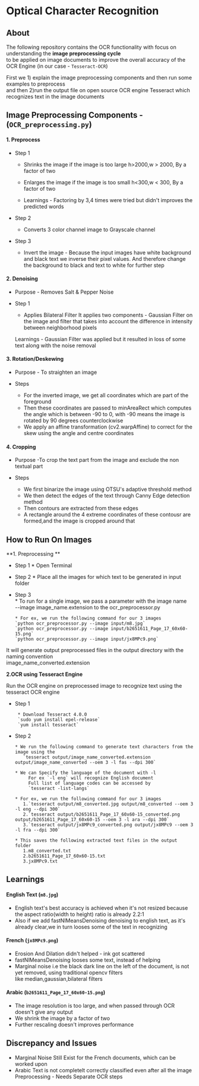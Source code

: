 # Optical Character Recognition 

## About
The following repository contains the OCR functionality with focus on understanding the **image preprocessing cycle**  
to be applied on image documents to improve the overall accuracy of the OCR Engine (in our case - `Tesseract-OCR`)

First we 1) explain the image preprocessing components and then run some examples to preprocess   
and then 2)run the output file on open source OCR engine Tesseract which recognizes text in the image documents

## Image Preprocessing Components - (`OCR_preprocessing.py`)  

#### 1. Preprocess
   
   * Step 1
   
      * Shrinks the image if the image is too large h>2000,w > 2000, By a factor of two
      * Enlarges the image if the image is too small h<300,w < 300, By a factor of two
   
      * Learnings -  Factoring by 3,4 times were tried but didn't improves the predicted words
   
   * Step 2
   
      * Converts 3 color channel image to Grayscale channel
   

   * Step 3
    
      * Invert the image - Because the input images have white background and black text we inverse their pixel values.
      And therefore change the background to black and text to white for further step
   

#### 2. Denoising

   * Purpose - Removes Salt & Pepper Noise 
   
   * Step 1

      * Applies Bilateral Filter
      It applies two components - Gaussian Filter on the image and filter that takes into account the difference in intensity 
      between neighborhood pixels
   
      Learnings - Gaussian Filter was applied but it resulted in loss of some text along with the noise removal 
   

#### 3. Rotation/Deskewing
   
   * Purpose - To straighten an image 

   * Steps 
   
      * For the inverted image, we get all coordinates which are part of the foreground
      * Then these coordinates are passed to minAreaRect which computes the angle which is between -90 to 0, 
        with -90 means the image is rotated by 90 degrees counterclockwise
      * We apply an affine transformation (cv2.warpAffine) to correct for the skew using the angle and centre coordinates  

#### 4. Cropping

   * Purpose -To crop the text part from the image and exclude the non textual part
    
   * Steps
     
      * We first binarize the image using OTSU's adaptive threshold method
      * We then detect the edges of the text through Canny Edge detection method
      * Then contours are extracted from these edges
      * A rectangle around the 4 extreme coordinates of these contousr are formed,and the image is cropped around that


## How to Run On Images

**1. Preprocessing **  

* Step 1
      * Open Terminal  

* Step 2 
      * Place all the images for which text to be generated in input folder 

* Step 3  
      * To run for a single image, we pass a parameter with the image name      
       --image image_name.extension to the ocr_preprocessor.py    

      * For ex, we run the following command for our 3 images     
      `python ocr_preprocessor.py --image input/m8.jpg`  
      `python ocr_preprocessor.py --image input/b2651611_Page_17_60x60-15.png`  
      `python ocr_preprocessor.py --image input/jx8MPc9.png`  


It will generate output preprocessed files in the output directory with the naming convention  
image_name_converted.extension


**2.OCR using Tesseract Engine**

Run the OCR engine on preprocessed image to recognize text using the tesseract OCR engine

* Step 1  

       * Download Tesseract 4.0.0  
       `sudo yum install epel-release`  
       `yum install tesseract`  

* Step 2  

      * We run the following command to generate text characters from the image using the   
         `tesseract output/image_name_converted.extension output/image_name_converted --oem 3 -l fas --dpi 300`  

      * We can Specify the language of the document with -l   
           For ex `-l eng` will recognize English document  
           Full list of language codes can be accessed by  
           `tesseract -list-langs`

      * For ex, we run the following command for our 3 images  
         1.`tesseract output/m8_converted.jpg output/m8_converted --oem 3 -l eng --dpi 300`  
         2.`tesseract output/b2651611_Page_17_60x60-15_converted.png output/b2651611_Page_17_60x60-15 --oem 3 -l ara --dpi 300`  
         3.`tesseract output/jx8MPc9_converted.png output/jx8MPc9 --oem 3 -l fra --dpi 300`  

      * This saves the following extracted text files in the output folder   
         1.m8_converted.txt    
         2.b2651611_Page_17_60x60-15.txt    
         3.jx8MPc9.txt  

## Learnings 

#### English Text  (`m8.jpg`)
* English text's best accuracy is achieved when it's not resized because the aspect ratio(width to height) ratio is already 
  2.2:1 
* Also if we add fastNlMeansDenoising denoising to english text, as it's already clear,we in turn looses some of the text 
  in recognizing

#### French  (`jx8MPc9.png`)
*  Erosion And Dilation didn't helped - ink got scattered  
*  fastNlMeansDenoising looses some text, instead of helping   
*  Marginal noise i.e the black dark line on the left of the document, is not yet removed, using traditional opencv filters  
   like median,gaussian,bilateral filters

#### Arabic  (`b2651611_Page_17_60x60-15.png`)
*  The image resolution is too large, and when passed through OCR doesn't give any output  
*  We shrink the image by a factor of two  
*  Further rescaling doesn't improves performance  


## Discrepancy and Issues
*  Marginal Noise Still Exist for the French documents, which can be worked upon
*  Arabic Text is not completelt correctly classified even after all the image Preprocessing - Needs Separate OCR steps 


